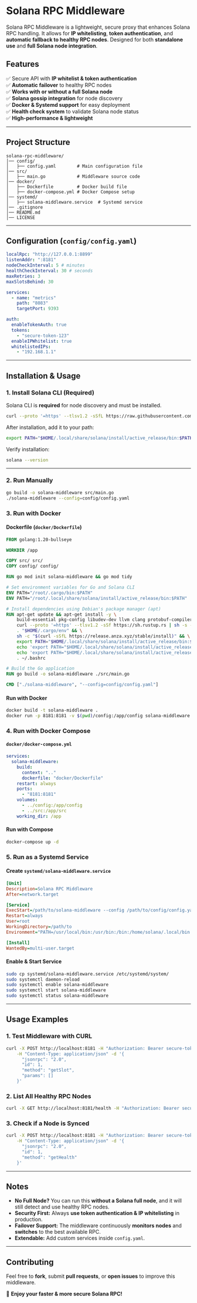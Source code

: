 # Solana RPC Middleware

Solana RPC Middleware is a lightweight, secure proxy that enhances Solana RPC handling. It allows for **IP whitelisting**, **token authentication**, and **automatic fallback to healthy RPC nodes**. Designed for both **standalone use** and **full Solana node integration**.

## Features

✅ Secure API with **IP whitelist & token authentication**\
✅ **Automatic failover** to healthy RPC nodes\
✅ **Works with or without a full Solana node**\
✅ **Solana gossip integration** for node discovery\
✅ **Docker & Systemd support** for easy deployment\
✅ **Health check system** to validate Solana node status\
✅ **High-performance & lightweight**

---

## Project Structure

```
solana-rpc-middleware/
│── config/
│   ├── config.yaml        # Main configuration file
│── src/
│   ├── main.go            # Middleware source code
│── docker/
│   ├── Dockerfile         # Docker build file
│   ├── docker-compose.yml # Docker Compose setup
│── systemd/
│   ├── solana-middleware.service  # Systemd service
│── .gitignore
│── README.md
│── LICENSE
```

---

## Configuration (`config/config.yaml`)

```yaml
localRpc: "http://127.0.0.1:8899"
listenAddr: ":8181"
nodeCheckInterval: 5 # minutes
healthCheckInterval: 30 # seconds
maxRetries: 3
maxSlotsBehind: 30

services:
  - name: "metrics"
    path: "8083"
    targetPort: 9393

auth:
  enableTokenAuth: true
  tokens:
    - "secure-token-123"
  enableIPWhitelist: true
  whitelistedIPs:
    - "192.168.1.1"
```

---

## Installation & Usage

### **1. Install Solana CLI (Required)**

Solana CLI is **required** for node discovery and must be installed.

```sh
curl --proto '=https' --tlsv1.2 -sSfL https://raw.githubusercontent.com/solana-developers/solana-install/main/install.sh | bash
```

After installation, add it to your path:

```sh
export PATH="$HOME/.local/share/solana/install/active_release/bin:$PATH"
```

Verify installation:

```sh
solana --version
```

---

### **2. Run Manually**

```sh
go build -o solana-middleware src/main.go
./solana-middleware --config=config/config.yaml
```

### **3. Run with Docker**

#### Dockerfile (`docker/Dockerfile`)

```dockerfile
FROM golang:1.20-bullseye

WORKDIR /app

COPY src/ src/
COPY config/ config/

RUN go mod init solana-middleware && go mod tidy

# Set environment variables for Go and Solana CLI
ENV PATH="/root/.cargo/bin:$PATH"
ENV PATH="/root/.local/share/solana/install/active_release/bin:$PATH"

# Install dependencies using Debian's package manager (apt)
RUN apt-get update && apt-get install -y \
    build-essential pkg-config libudev-dev llvm clang protobuf-compiler libssl-dev curl bash && \
    curl --proto '=https' --tlsv1.2 -sSf https://sh.rustup.rs | sh -s -- -y && \
    . "$HOME/.cargo/env" && \
    sh -c "$(curl -sSfL https://release.anza.xyz/stable/install)" && \
    export PATH="$HOME/.local/share/solana/install/active_release/bin:$PATH" && \
    echo 'export PATH="$HOME/.local/share/solana/install/active_release/bin:$PATH"' >> ~/.bashrc && \
    echo 'export PATH="$HOME/.local/share/solana/install/active_release/bin:$PATH"' >> ~/.zshrc && \
    . ~/.bashrc

# Build the Go application
RUN go build -o solana-middleware ./src/main.go

CMD ["./solana-middleware", "--config=config/config.yaml"]

```

#### Run with Docker

```sh
docker build -t solana-middleware .
docker run -p 8181:8181 -v $(pwd)/config:/app/config solana-middleware
```

### **4. Run with Docker Compose**

#### `docker/docker-compose.yml`

```yaml
services:
  solana-middleware:
    build:
      context: ".."
      dockerfile: "docker/Dockerfile"
    restart: always
    ports:
      - "8181:8181"
    volumes:
      - ../config:/app/config
      - ../src:/app/src
    working_dir: /app
```

#### Run with Compose

```sh
docker-compose up -d
```

### **5. Run as a Systemd Service**

#### Create `systemd/solana-middleware.service`

```ini
[Unit]
Description=Solana RPC Middleware
After=network.target

[Service]
ExecStart=/path/to/solana-middleware --config /path/to/config/config.yaml
Restart=always
User=root
WorkingDirectory=/path/to
Environment="PATH=/usr/local/bin:/usr/bin:/bin:/home/solana/.local/bin:/home/solana/.local/share/solana/install/active_release/bin"

[Install]
WantedBy=multi-user.target
```

#### Enable & Start Service

```sh
sudo cp systemd/solana-middleware.service /etc/systemd/system/
sudo systemctl daemon-reload
sudo systemctl enable solana-middleware
sudo systemctl start solana-middleware
sudo systemctl status solana-middleware
```

---

## Usage Examples

### **1. Test Middleware with CURL**

```sh
curl -X POST http://localhost:8181 -H "Authorization: Bearer secure-token-123" \
    -H "Content-Type: application/json" -d '{
      "jsonrpc": "2.0",
      "id": 1,
      "method": "getSlot",
      "params": []
    }'
```

### **2. List All Healthy RPC Nodes**

```sh
curl -X GET http://localhost:8181/health -H "Authorization: Bearer secure-token-123"
```

### **3. Check if a Node is Synced**

```sh
curl -X POST http://localhost:8181 -H "Authorization: Bearer secure-token-123" \
    -H "Content-Type: application/json" -d '{
      "jsonrpc": "2.0",
      "id": 1,
      "method": "getHealth"
    }'
```

---

## Notes

- **No Full Node?** You can run this **without a Solana full node**, and it will still detect and use healthy RPC nodes.
- **Security First:** Always **use token authentication & IP whitelisting** in production.
- **Failover Support:** The middleware continuously **monitors nodes** and **switches** to the best available RPC.
- **Extendable:** Add custom services inside `config.yaml`.

---

## Contributing

Feel free to **fork**, submit **pull requests**, or **open issues** to improve this middleware.

🚀 **Enjoy your faster & more secure Solana RPC!**

